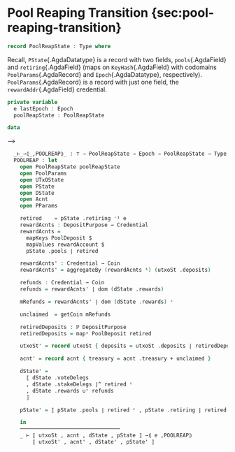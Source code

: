 # Pool Reaping Transition {sec:pool-reaping-transition}

<!--
```agda
{-# OPTIONS --safe #-}

open import Ledger.Conway.Specification.Abstract
open import Ledger.Conway.Specification.Transaction

module Ledger.Conway.Specification.PoolReap
  (txs : _) (open TransactionStructure txs)
  (abs : AbstractFunctions txs)
  where
open import Ledger.Prelude
open import Ledger.Conway.Specification.Utxo txs abs
open import Ledger.Conway.Specification.Certs govStructure
```
-->

```agda
record PoolReapState : Type where
```
<!--
```agda
  constructor ⟦_,_,_,_⟧ᵖ
```
```agda
  field
    utxoSt     : UTxOState   -- utxo state
    acnt       : Acnt        -- accounting
    dState     : DState      -- delegation state
    pState     : PState      -- pool state
```

<!--
```agda
instance
  unquoteDecl HasCast-PoolReapState = derive-HasCast
                [ (quote PoolReapState , HasCast-PoolReapState) ]
```
-->

Recall, `PState`{.AgdaDatatype} is a record with two fields, `pools`{.AgdaField}
and `retiring`{.AgdaField} (maps on `KeyHash`{.AgdaField} with codomains
`PoolParams`{.AgdaRecord} and `Epoch`{.AgdaDatatype}, respectively).
`PoolParams`{.AgdaRecord} is a record with just one field, the
`rewardAddr`{.AgdaField} credential.

```agda
private variable
  e lastEpoch : Epoch
  poolReapState : PoolReapState

data 
```
-->
```agda
  _⊢_⇀⦇_,POOLREAP⦈_ : ⊤ → PoolReapState → Epoch → PoolReapState → Type where
  POOLREAP : let
    open PoolReapState poolReapState
    open PoolParams
    open UTxOState
    open PState
    open DState
    open Acnt
    open PParams

    retired    = pState .retiring ⁻¹ e
    rewardAcnts : DepositPurpose ⇀ Credential
    rewardAcnts =
      mapKeys PoolDeposit $
      mapValues rewardAccount $
      pState .pools ∣ retired

    rewardAcnts' : Credential ⇀ Coin
    rewardAcnts' = aggregateBy (rewardAcnts ˢ) (utxoSt .deposits)

    refunds : Credential ⇀ Coin
    refunds = rewardAcnts' ∣ dom (dState .rewards)

    mRefunds = rewardAcnts' ∣ dom (dState .rewards) ᶜ

    unclaimed  = getCoin mRefunds

    retiredDeposits : ℙ DepositPurpose
    retiredDeposits = mapˢ PoolDeposit retired

    utxoSt' = record utxoSt { deposits = utxoSt .deposits ∣ retiredDeposits ᶜ }

    acnt' = record acnt { treasury = acnt .treasury + unclaimed }

    dState' =
      ⟦ dState .voteDelegs
      , dState .stakeDelegs ∣^ retired ᶜ
      , dState .rewards ∪⁺ refunds
      ⟧

    pState' = ⟦ pState .pools ∣ retired ᶜ , pState .retiring ∣ retired ᶜ ⟧

    in
    ────────────────────────────────
    _ ⊢ ⟦ utxoSt , acnt , dState , pState ⟧ ⇀⦇ e ,POOLREAP⦈
        ⟦ utxoSt' , acnt' , dState' , pState' ⟧
```
